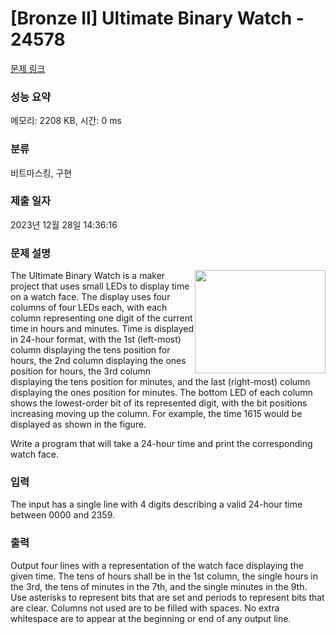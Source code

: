 # [Bronze II] Ultimate Binary Watch - 24578 

[문제 링크](https://www.acmicpc.net/problem/24578) 

### 성능 요약

메모리: 2208 KB, 시간: 0 ms

### 분류

비트마스킹, 구현

### 제출 일자

2023년 12월 28일 14:36:16

### 문제 설명

<p><img alt="" src="https://upload.acmicpc.net/1b2ef7a0-9235-4a91-9d8b-a1ff39312e64/-/preview/" style="width: 209px; height: 165px; float: right;">The Ultimate Binary Watch is a maker project that uses small LEDs to display time on a watch face. The display uses four columns of four LEDs each, with each column representing one digit of the current time in hours and minutes. Time is displayed in 24-hour format, with the 1st (left-most) column displaying the tens position for hours, the 2nd column displaying the ones position for hours, the 3rd column displaying the tens position for minutes, and the last (right-most) column displaying the ones position for minutes. The bottom LED of each column shows the lowest-order bit of its represented digit, with the bit positions increasing moving up the column. For example, the time 1615 would be displayed as shown in the figure.</p>

<p>Write a program that will take a 24-hour time and print the corresponding watch face.</p>

### 입력 

 <p>The input has a single line with 4 digits describing a valid 24-hour time between 0000 and 2359.</p>

### 출력 

 <p>Output four lines with a representation of the watch face displaying the given time. The tens of hours shall be in the 1st column, the single hours in the 3rd, the tens of minutes in the 7th, and the single minutes in the 9th. Use asterisks to represent bits that are set and periods to represent bits that are clear. Columns not used are to be filled with spaces. No extra whitespace are to appear at the beginning or end of any output line.</p>

